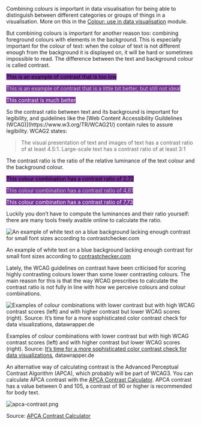 Combining colours is important in data visualisation for being able to distinguish between different categories or groups of things in a visualisation. More on this in the [Colour: use in data visualisation](Colour%20use%20in%20data%20visualisation%20acd08b9e488e4cd9bd518e063a86f6b7.md) module.

But combining colours is important for another reason too: combining foreground colours with elements in the background. This is especially important for the colour of text: when the colour of text is not different enough from the background it is displayed on, it will be hard or sometimes impossible to read. The difference between the text and background colour is called contrast.
<p>
<span class='coloured-span' style='background-color: #773399; color: #000000'>This is an example of contrast that is too low</span></p>
<p>
<span class='coloured-span' style='background-color: #773399; color: #CCCCCC'>This is an example of contrast that is a little bit better, but still not ideal</span></p>
<p>
<span class='coloured-span' style='background-color: #773399; color: #FFFFFF'>This contrast is much better</span>
</p>
So the contrast ratio between text and its background is important for legibility, and guidelines like the [Web Content Accessibility Guildelines (WCAG)](https://www.w3.org/TR/WCAG21/) contain rules to assure legibility. WCAG2 states:

> The visual presentation of text and images of text has a contrast ratio of at least 4.5:1. Large-scale text has a contrast ratio of at least 3:1
> 

The contrast ratio is the ratio of the relative luminance of the text colour and the background colour.
<p>
<span class='coloured-span' style='background-color: #773399; color: #000000'>This colour combination has a contrast ratio of 2,72</span>
</p>
<p>
<span class='coloured-span' style='background-color: #773399; color: #CCCCCC'>This colour combination has a contrast ratio of 4,81</span>
</p>
<p>
<span class='coloured-span' style='background-color: #773399; color: #FFFFFF'>This colour combination has a contrast ratio of 7,73</span>
</p>

Luckily you don’t have to compute the luminances and their ratio yourself: there are many tools freely avaible online to calculate the ratio.

![An example of white text on a blue background lacking enough contrast for small font sizes according to [contrastchecker.com](https://contrastchecker.com/)](Colour%20the%20basics%20a90e331756d2497aa8b2b3ce26b9e3de/contrastchecker.png)

An example of white text on a blue background lacking enough contrast for small font sizes according to [contrastchecker.com](https://contrastchecker.com/)

Lately, the WCAG guidelines on contrast have been criticised for scoring highly contrasting colours lower than some lower contrasting colours. The main reason for this is that the way WCAG prescribes to calculate the contrast ratio is not fully in line with how we perceive colours and colour combinations.

![Examples of colour combinations with lower contrast but with high WCAG contrast scores (left) and with higher contrast but lower WCAG scores (right). Source: [It’s time for a more sophisticated color contrast check for data visualizations](https://blog.datawrapper.de/color-contrast-check-data-vis-wcag-apca/), datawrapper.de](Colour%20the%20basics%20a90e331756d2497aa8b2b3ce26b9e3de/contrast-wcag-datawrapper.png)

Examples of colour combinations with lower contrast but with high WCAG contrast scores (left) and with higher contrast but lower WCAG scores (right). Source: [It’s time for a more sophisticated color contrast check for data visualizations](https://blog.datawrapper.de/color-contrast-check-data-vis-wcag-apca/), datawrapper.de

An alternative way of calculating contrast is the Advanced Perceptual Contrast Algorithm (APCA), which probably will be part of WCAG3. You can calculate APCA contrast with the [APCA Contrast Calculator](https://www.myndex.com/APCA/). APCA contrast has a value between 0 and 105, a contrast of 90 or higher is recommended for body text.

![apca-contrast.png](Colour%20the%20basics%20a90e331756d2497aa8b2b3ce26b9e3de/apca-contrast.png)

Source: [APCA Contrast Calculator](https://www.myndex.com/APCA/)